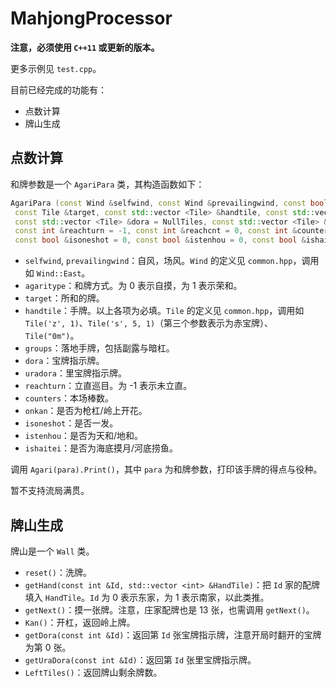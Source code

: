 # MahjongProcessor

**注意，必须使用 `C++11` 或更新的版本。**

更多示例见 `test.cpp`。

目前已经完成的功能有：
- 点数计算
- 牌山生成

## 点数计算

和牌参数是一个 `AgariPara` 类，其构造函数如下：

```cpp
AgariPara (const Wind &selfwind, const Wind &prevailingwind, const bool &agaritype, 
 const Tile &target, const std::vector <Tile> &handtile, const std::vector <Group> groups = NullGroups, 
 const std::vector <Tile> &dora = NullTiles, const std::vector <Tile> &uradora = NullTiles, 
 const int &reachturn = -1, const int &reachcnt = 0, const int &counters = 0, const bool &onkan = 0, 
 const bool &isoneshot = 0, const bool &istenhou = 0, const bool &ishaitei = 0)
```

- `selfwind`, `prevailingwind`：自风，场风。`Wind` 的定义见 `common.hpp`，调用如 `Wind::East`。
- `agaritype`：和牌方式。为 0 表示自摸，为 1 表示荣和。
- `target`：所和的牌。
- `handtile`：手牌。以上各项为必填。`Tile` 的定义见 `common.hpp`，调用如 `Tile('z', 1)`、`Tile('s', 5, 1)`（第三个参数表示为赤宝牌）、`Tile("0m")`。
- `groups`：落地手牌，包括副露与暗杠。
- `dora`：宝牌指示牌。
- `uradora`：里宝牌指示牌。
- `reachturn`：立直巡目。为 -1 表示未立直。
- `counters`：本场棒数。
- `onkan`：是否为枪杠/岭上开花。
- `isoneshot`：是否一发。
- `istenhou`：是否为天和/地和。
- `ishaitei`：是否为海底摸月/河底捞鱼。

调用 `Agari(para).Print()`，其中 `para` 为和牌参数，打印该手牌的得点与役种。

暂不支持流局满贯。

## 牌山生成

牌山是一个 `Wall` 类。

- `reset()`：洗牌。
- `getHand(const int &Id, std::vector <int> &HandTile)`：把 `Id` 家的配牌填入 `HandTile`。`Id` 为 0 表示东家，为 1 表示南家，以此类推。
- `getNext()`：摸一张牌。注意，庄家配牌也是 13 张，也需调用 `getNext()`。
- `Kan()`：开杠，返回岭上牌。
- `getDora(const int &Id)`：返回第 `Id` 张宝牌指示牌，注意开局时翻开的宝牌为第 0 张。
- `getUraDora(const int &Id)`：返回第 `Id` 张里宝牌指示牌。
- `LeftTiles()`：返回牌山剩余牌数。